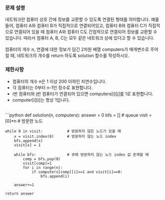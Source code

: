 ### 문제 설명
네트워크란 컴퓨터 상호 간에 정보를 교환할 수 있도록 연결된 형태를 의미합니다. 예를 들어, 컴퓨터 A와 컴퓨터 B가 직접적으로 연결되어있고, 
컴퓨터 B와 컴퓨터 C가 직접적으로 연결되어 있을 때 컴퓨터 A와 컴퓨터 C도 간접적으로 연결되어 정보를 교환할 수 있습니다. 
따라서 컴퓨터 A, B, C는 모두 같은 네트워크 상에 있다고 할 수 있습니다.
<br><br>
컴퓨터의 개수 n, 연결에 대한 정보가 담긴 2차원 배열 computers가 매개변수로 주어질 때, 네트워크의 개수를 return 하도록 solution 함수를 작성하시오.

### 제한사항
- 컴퓨터의 개수 n은 1 이상 200 이하인 자연수입니다.
- 각 컴퓨터는 0부터 n-1인 정수로 표현합니다.
- i번 컴퓨터와 j번 컴퓨터가 연결되어 있으면 computers[i][j]를 1로 표현합니다.
- computer[i][i]는 항상 1입니다.
<br>
```python
def solution(n, computers):
    answer = 0
    bfs = []                    # queue
    visit = [0]*n               # 방문한 노드
    
    while 0 in visit:           # 방문하지 않은 노드가 있을 때
        x = visit.index(0)      # 방문하지 않는 노드 index
        bfs.append(x)
        visit[x] = 1
        
        while bfs:              # 큐에 방문하지 않는 노드 index 값 존재할 때
            comp = bfs.pop(0)
            visit[comp]=1
            for i in range(n):
                if computers[comp][i]==1 and visit[i]==0:
                    bfs.append(i)
        
        answer+=1
    
    return answer
```
